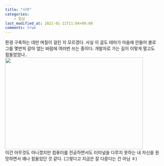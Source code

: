 ```yaml
---
title: "시작"
categories:
    - 일상
last_modified_at: 2021-01-11T11:04+09:00
comments: true
---
```


환경 구축하는 데만 며칠이 걸린 지 모르겠다. 사실 이 글도 테마가 마음에 안들어 블로그를 몇번씩 갈아 엎는 바람에 여러번 쓰는 중이다. 개발자로 가는 길이 이렇게 멀고도 힘들었었나.. 
<img src="https://lh3.googleusercontent.com/proxy/wpz3-106SV8a8TKXegY0rB8CTesmXREM3dH9dvaVVl8Lak3CmJcW5Xa0aG5GsBzGobHAJg1ZJ3K0e6PD0xmHk3KQZP8AXXi8AfeJbbW3e7KGxGX9TuezvdlZIZ1HiBr9DxZte08doFw-i_uEI9zMEbuSewBZeeEFpH7eVkqpz0Zq2FwYj5MTA2jvUqPWJGVcsRtXmi9vd-V6jXRpQre4HbvzJHw_UAoLRPLH85VDWiwaOIR0Hn9Bs4pZn9NYrObqaghFqi7NWGbcKGmwwNoiYnBbGU432w2uDHerlGuC" width="450px" height="300px"><br>
이건 아무것도 아니겠지만 컴퓨터를 전공하면서도 터미널을 다루지 못하는 내 자신을 원망하면서 꽤나 힘들었던 것 같다. (그렇다고 지금은 잘 다룬다는 건 아님 ㅎ) 